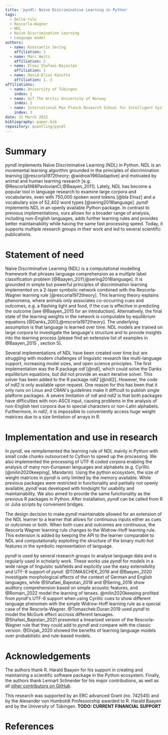 ```yaml
---
title: 'pyndl: Naïve Discriminative Learning in Python'
tags:
  - Delta-rule
  - Rescorla-Wagner
  - NDL
  - Naïve Discrimination Learning
  - Language model
authors:
  - name: Konstantin Sering
    affiliation: 1
  - name: Marc Weitz
    affiliation: 2
  - name: Elnaz Shafaei-Bajestan
    affiliation: 1
  - name: David-Elias Künstle
    affiliation: 1, 3
affiliations:
  - name: University of Tübingen
    index: 1
  - name: UiT The Arctic University of Norway
    index: 2
  - name: International Max Planck Research School for Intelligent Systems
    index: 3
date: 31 March 2022
bibliography: paper.bib
repository: quantling/pyndl
---
```


# Summary

<!-- A summary describing the high-level functionality and purpose of the software for a diverse, non-specialist audience -->
*pyndl* implements Naïve Discriminative Learning (NDL) in Python. NDL is an incremental learning algorithm grounded in the principles of discrimination learning [@rescorla1972theory; @widrow1960adaptive] and motivated by animal and human learning research [e.g. @Rescorla1988PavlovianCI,@Baayen_2011]. Lately, NDL has become a popular tool in language research to examine large corpora and vocabularies, even with 750,000 spoken word tokens [@bla Elnaz] and a vocabulary size of 52,402 word types [@sering2018language]. *pyndl* implements NDL in an openly available Python package. In contrast to previous implementations, ours allows for a broader range of analysis, including non-English languages, adds further learning rules and provides better maintainability while having the same fast processing speed. Today, it supports multiple research groups in their work and led to several scientific publications.


# Statement of need

<!-- General problem -->
Naïve Discriminative Learning (NDL) is a computational modelling framework that phrases language comprehension as a multiple label classification problem [@Baayen_2011;@sering2018language]. It is grounded in simple but powerful principles of discrimination learning implemented on a 2-layer symbolic network combined with the Rescorla-Wagner learning rule [@rescorla1972theory].
This learning theory explains phenomena, where animals only associates co-occurring cues and outcomes, e.g. a flashing light and food, if the cue is effective in predicting the outcome [see @Baayen_2015 for an introduction].
Alternatively, the final state of the learning weights in the network is computable by equilibrium equations [@Danks_2003,@rescorla1972theory]. The underlying assumption is that language is learned over time. NDL models are trained on large corpora to investigate the language's structure and to provide insights into the learning process [please find an extensive list of examples in @Baayen_2015
, section 5].


<!-- Which implementations are out there? -->
Several implementations of NDL have been created over time but are struggling with modern challenges of linguistic research like multi-language support, increasing model sizes, and open science principles. The first implementation was the R package *ndl* [@ndl], which could solve the Danks equilibrium equations, but did not provide an exact iterative solver. This solver has been added to the R package *ndl2* [@ndl2]. However, the code of *ndl2* is only available upon request. One reason for this has been that it only runs on Linux and CRAN's guidelines make it difficult to publish single platform packages. A severe limitation of *ndl* and *ndl2* is that both packages have difficulties with non-ASCII input, causing problems in the analysis of non-English text corpora due to special characters or non-Latin alphabets. Furthermore, in *ndl2*, it is impossible to conveniently access huge weight matrices due to a size limitation of arrays in R.


# Implementation and use in research

<!-- Short description of pyndl -->
In *pyndl*, we reimplemented the learning rule of NDL mainly in Python with small code chunks outsourced to Cython to speed up the processing. We also implemented the processing of UTF-8 coded corpora enabling the analysis of many non-European languages and alphabets (e.g. Cyrillic [@milin2020keeping], Mandarin). Using the python ecosystem, the size of weight matrices in *pyndl* is only limited by the memory available. While previous packages were restricted in functionality and partially not openly available, *pyndl* was developed with hindsight for usability and maintainability. We also aimed to provide the same functionality as the previous R packages in Python. After installation, *pyndl* can be called from R or Julia scripts by convenient bridges.

<!-- WH extension of pyndl -->
The design decision to make *pyndl* maintainable allowed for an extension of the NDL learner to a learner that allows for continuous inputs either as cues or outcomes or both. When both cues and outcomes are continuous, the Rescorla Wagner learning rule changes to the Widrow-Hoff learning rule. This extension is added by keeping the API to the learner comparable to NDL and computationally exploiting the structure of the binary multi-hot features in the symbolic representation of language.

<!-- Pyndl in research -->
*pyndl* is used by several research groups to analyse language data and is regularly used in scholarly work.
These works use *pyndl* for models in a wide range of linguistic subfields and explicitly use the easy extensibility and UTF-8 support of *pyndl*.
@TOMASCHEK_2019 and @Baayen_2020 investigate morphological effects of the context of German and English languages, while @Shafaei_Bajestan_2018 and @Sering_2018
show auditory comprehension based on simple acoustic features, and @Romain_2022 model the learning of tenses.
@milin2020keeping profited from *pyndl*'s UTF-8 support when using Cyrillic cues to show different language phenomen with the simple Widrow-Hoff learning rule as a special case of the Rescorla-Wagner. @Tomaschek:Duran:2019 used *pyndl* to model the McGurk effect accross different lanuages.
@Shafaei_Bajestan_2021 presented a linearised version of the Rescorla-Wagner rule that they could add to *pyndl* and compare with the classic version. @Divjak_2020 showed the benefits of learning language models over probabilistic and rule-based models.


# Acknowledgements

The authors thank R. Harald Baayen for his support in creating and maintaining a scientific software package in the Python ecosystem.
Finally, the authors thank Lennart Schneider for his major contributions, as well as all [other contributors on GitHub](https://github.com/quantling/pyndl/graphs/contributors).

This research was supported by an ERC advanced Grant (no. 742545) and by the Alexander von Humboldt Professorship awarded to R. Harald Baayen and by the University of Tübingen.
**TODO: CURRENT FINANCIAL SUPPORT**


# References

